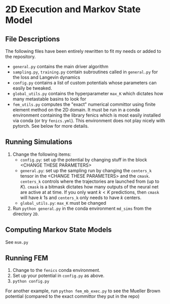 # 2D Execution and Markov State Model
## File Descriptions
The following files have been entirely rewritten to fit my needs or added to the repository.
- `general.py` contains the main driver algorithm
- `sampling.py`, `training.py` contain subroutines called in `general.py` for the loss and Langevin dynamics
- `config.py` contains a list of custom potentials whose parameters can easily be tweaked. 
- `global_utils.py` contains the hyperparameter `max_K` which dictates how many metastable basins to look for
- `fem_utils.py` computes the "exact" numerical committor using finite element method on the 2D domain. It must be run in a conda environment containing the library fenics which is most easily installed via conda (or try `fenics.yml`). This environment does not play nicely with pytorch. See below for more details.


## Running Simulations
1. Change the following items:
    - `config.py`: set up the potential by changing stuff in the block \<CHANGE THESE PARAMETERS>
    - `general.py`:  set up the sampling run by changing the `centers_k` tensor in the \<CHANGE THESE PARAMETERS> and the `cmask`. `centers_k` controls where the trajectories are launched from (up to $K$). `cmask` is a bitmask dictates how many outputs of the neural net are active at at time. If you only want $k < K$ predictions, then `cmask` will have $k$ 1s and `centers_k` only needs to have $k$ centers.
    - `global_utils.py`: `max_K` must be changed
2. Run `python general.py` in the conda environment `md_sims` from the directory `2D`.

## Computing Markov State Models
See `msm.py`

## Running FEM
1. Change to the `fenics` conda environment.
2. Set up your potential in `config.py` as above.
3. `python config.py`

For another example, run `python fem_mb_exec.py` to see the Mueller Brown potential (compared to the exact committor they put in the repo)